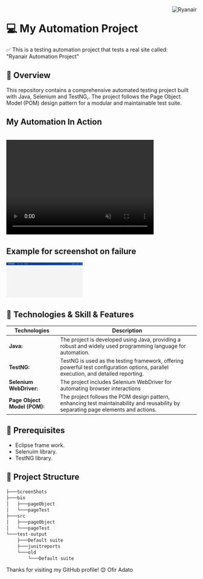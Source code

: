 <a href="https://www.ryanair.com/gb/en">
    <img src="https://lobbymap.org/site//data/001/361/1361229.png" alt="Ryanair" title="Ryanair" align="right" height="60" />
</a>

# 💻 My Automation Project 
✅ This is a testing automation project that tests a real site called: 
<br>"Ryanair Automation Project"

## 📖 Overview

This repository contains a comprehensive automated testing project built with Java, Selenium and TestNG,. 
The project follows the Page Object Model (POM) design pattern for a modular and maintainable test suite.
<h2> <b>My Automation In Action</b></h2>
<BR>
<video width="390" height="250" autoplay muted>
<source src="RyanairProject/automation_project.mp4" type="video/mp4">
<source src="movie.ogg" type="video/ogg">
</video>	
<p>
    <h2> <b>Example for screenshot on failure</b></h2>
  <img src="RyanairProject/ScreenShots/tc_05.jpg" width="40%" title="Example for screenshot on failure"  />
</p>

## 📑 Technologies & Skill & Features
| Technologies      | Description |
| ----------- | ----------- |
| **Java:**      | The project is developed using Java, providing a robust and widely used programming language for automation.       |
| **TestNG:**   | TestNG is used as the testing framework, offering powerful test configuration options, parallel execution, and detailed reporting.        |
| **Selenium WebDriver:**   | The project includes Selenium WebDriver for automating browser interactions        |
| **Page Object Model (POM):**   | The project follows the POM design pattern, enhancing test maintainability and reusability by separating page elements and actions.       


## 📖 Prerequisites

- Eclipse frame work.
- Selenuim library.
- TestNG library.

## 📁 Project Structure
```
├───ScreenShots
├───bin
│   ├───pageObject
│   └───pageTest
├───src
│   ├───pageObject
│   └───pageTest
└───test-output
    ├───Default suite
    ├───junitreports
    └───old
        └───Default suite
```

Thanks for visiting my GitHub profile! 😊
Ofir Adato

